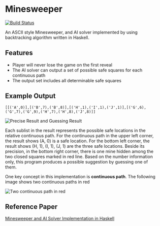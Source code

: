 # Minesweeper

[![Build Status](https://travis-ci.org/ljishen/Minesweeper.svg?branch=master)](https://travis-ci.org/ljishen/Minesweeper)

An ASCII style Minesweeper, and AI solver implemented by using backtracking algorithm written in Haskell.

Features
--------

- Player will never lose the game on the first reveal
- The AI solver can output a set of possible safe squares for each continuous path
- The output set includes all determinable safe squares

Example Output
--------------

```
[[('A',0)],[('B',7),('B',8)],[('H',1),('I',1),('J',1)],[('G',6),('G',7),('G',9),('H',7),('H',8),('J',8)]]
```

![Precise Result and Guessing Result](https://raw.githubusercontent.com/ljishen/Minesweeper/master/resources/Precise%20Result%20and%20Guessing%20Result.png)

Each sublist in the result represents the possible safe locations in the relative continuous path. For the continuous path in the upper left corner, the result shows (A, 0) is a safe location. For the bottom left corner, the result shows (H, 1), (I, 1), (J, 1) are the three safe locations. Beside its precision, in the bottom right corner, there is one mine hidden among the two closed squares marked in red line. Based on the number information only, this program produces a possible suggestion by guessing one of them.

One key concept in this implementation is **continuous path**. The following image shows two continuous paths in red

![Two continuous path in red](https://raw.githubusercontent.com/ljishen/Minesweeper/master/resources/Two%20continuous%20path%20in%20red.png)

Reference Paper
---------------

[Minesweeper and AI Solver Implementation in Haskell](https://drive.google.com/open?id=0B9Q3i4Vp4rm2cU0tOTNiMkRLeE0)
